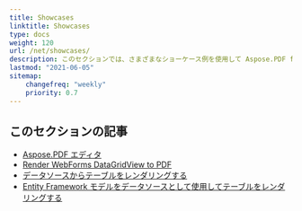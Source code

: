 ```yaml
---
title: Showcases
linktitle: Showcases
type: docs
weight: 120
url: /net/showcases/
description: このセクションでは、さまざまなショーケース例を使用して Aspose.PDF for .NET の使用方法を説明します。
lastmod: "2021-06-05"
sitemap:
    changefreq: "weekly"
    priority: 0.7
---
```


## このセクションの記事

- [Aspose.PDF エディタ](/pdf/net/aspose-pdf-editor/)
- [Render WebForms DataGridView to PDF](/pdf/net/render-webforms-datagridview-to-pdf/)
- [データソースからテーブルをレンダリングする](/pdf/net/render-table-from-the-data-source/)
- [Entity Framework モデルをデータソースとして使用してテーブルをレンダリングする](/pdf/net/render-table-using-entity-framework-model-as-data-source/)



